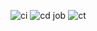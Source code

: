 
![ci](https://user-images.githubusercontent.com/119345284/212561473-d39307cb-f561-4e8d-a6b0-6047a584a036.png)
![cd job](https://user-images.githubusercontent.com/119345284/212561475-7355414f-4bb7-41f0-ab63-ec9b0d41dbdd.png)
![ct](https://user-images.githubusercontent.com/119345284/212561477-fc39b980-2c93-4ec4-bdf6-07ebc0c8671a.png)
